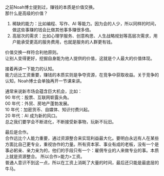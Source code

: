 之前Noah博士提到过，赚钱的本质是价值交换。  
那什么是高级的价值？  
1. 稀缺的能力：比如编程、写作、AI 等能力。因为会的人少，所以同样的时间，做这些事赚的钱会比做其他事多赚很多倍。  
2. 高层次的需求：比如心理学服务、创意构思、人生战略规划等高层次需求，用户能承受更高的服务费用，也就是服务的人群更有钱。  

价值交换一样符合利他原则。  
让别人变得更好，挖掘自身能为他人提供的价值，这就是个人最大的价值体现。  

接着再讲一下能力的认知。  
能力远比工资重要，赚钱的本质实则是争夺资源，在竞争中获取收益。关于竞争的认知，Noah博士会单独再开一节课来讲。  

通常来说新市场会蕴含巨大机会，比如：  
90 年代：股票、互联网崭露头角。  
00 年代：外贸、房地产蓬勃发展。  
10 年代：加密货币、自媒体、知识付费兴起。  
20 年代：AI 成为新的风口。  
总之我们要学会不断进化，不断接受新事物，玩新不玩旧。  

最后是合作。  
合作远比个人能力重要，通过资源整合来实现利益最大化。要明白永远有人在某些方面比自己更专业，重视协作的力量。所有资本家、事业有成的老板，没有一个是事必躬亲、亲力亲为的，他们的手段只有一个：雇佣专业的人来做专业的事。本质上就是资源整合。
所以合作>能力>工资。  
普通人意识不到这一点，所以在工资上消耗了大量的时间，最后还只能是最底层的牛马。  
